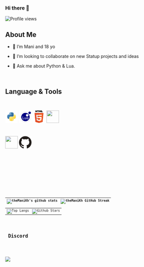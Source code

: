### Hi there 👋


![Profile views](https://visitor-badge.glitch.me/badge?page_id=theManiKh)

<h2> About Me </h2>

- 🔭 I’m Mani and 18 yo
  
- 🌱 I’m looking to collaborate on new Statup projects and ideas
  
- 💬 Ask me about Python & Lua. 


<br/>

<h2> Language & Tools </h2>

<br/>


<code><img height="40" width="40" src="https://raw.githubusercontent.com/github/explore/80688e429a7d4ef2fca1e82350fe8e3517d3494d/topics/python/python.png"></code>
<code><img height="40" width="40" src="https://raw.githubusercontent.com/github/explore/80688e429a7d4ef2fca1e82350fe8e3517d3494d/topics/lua/lua.png"></code>
<code><img height="40" width="40" src="https://raw.githubusercontent.com/github/explore/80688e429a7d4ef2fca1e82350fe8e3517d3494d/topics/html/html.png"></code>
<code><img height="40" width="40" src="https://cdn.iconscout.com/icon/free/png-256/css-131-722685.png"></code>

#

<code><img height="40" width="40" src="https://upload.wikimedia.org/wikipedia/commons/thumb/3/3f/Git_icon.svg/1024px-Git_icon.svg.png"></code>
<code><img height="40" width="40" src="https://raw.githubusercontent.com/github/explore/80688e429a7d4ef2fca1e82350fe8e3517d3494d/topics/github-api/github-api.png"><code>


<br/>


<br>

| ![theManiKh's github stats](https://github-readme-stats.vercel.app/api?username=theManiKh&show_icons=true&theme=tokyonight) | ![theManiKh GitHub Streak](https://github-readme-streak-stats.herokuapp.com/?user=theManiKh&theme=tokyonight) |
| --- | --- |
| ![Top Langs](https://github-readme-stats.vercel.app/api/top-langs/?username=theManiKh&theme=tokyonight) | ![Github Stars](https://github-readme-stats.vercel.app/api?username=theManiKh&show_icons=true&locale=en&count_private=true&hide_rank=true&custom_title=My%20GitHub%20Stats&disable_animations=true&theme=tokyonight) |


<h2> Discord </h2>


![](https://discord.c99.nl/widget/theme-2/841250866895781918.png)
